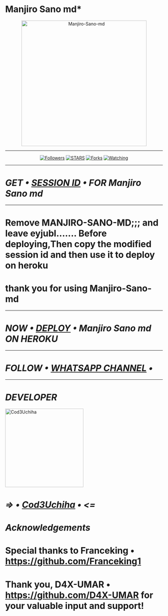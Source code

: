 # Manjiro Sano md*

<p align="center">
  <a href="https://github.com/Cod3Uchiha">
    <img alt="Manjiro-Sano-md" height="400" src="https://telegra.ph/file/2645fb9536dad7eda6aee.jpg">
  </a>
</p>

***
<p align="center">
<a href="https://github.com/Cod3Uchiha?tab=followers"><img title="Followers" src="https://img.shields.io/github/followers/Cod3Uchiha?label=Followers&style=social"></a>
<a href="https://github.com/Cod3Uchiha/Manjiro-Sano-md/stargazers/"><img title="STARS" src="https://img.shields.io/github/stars/Cod3Uchiha/Manjiro-Sano-md?&style=social"></a>
<a href="https://github.com/Cod3Uchiha/Manjiro-Sano-md/network/members"><img title="Forks" src="https://img.shields.io/github/forks/Cod3Uchiha/Manjiro-Sano-md?style=social"></a>
<a href="https://github.com/Cod3Uchiha/Manjiro-Sano-md/watchers"><img title="Watching" src="https://img.shields.io/github/watchers/Cod3Uchiha/Manjiro-Sano-md?label=Watching&style=social"></a>
  
***

# *_GET • [SESSION ID](https://manjiro-sano-app.onrender.com) • FOR Manjiro Sano md_*

***

# Remove MANJIRO-SANO-MD;;; and leave eyjubl....... Before deploying,Then copy the modified session id and then use it to deploy on heroku

# thank you for using Manjiro-Sano-md

***

# *_NOW • [DEPLOY](https://dashboard.heroku.com/new?button-url=https://github.com/Cod3Uchiha/Manjiro-Sano-md&template=https://github.com/Cod3Uchiha/Manjiro-Sano-md) • Manjiro Sano md ON HEROKU_*

***

# *_FOLLOW • [WHATSAPP CHANNEL](https://whatsapp.com/channel/0029VaKjSra9WtC0kuJqvl0g) •_*

***

# *_DEVELOPER_*
<a href="https://github.com/Cod3Uchiha"><img src="https://telegra.ph/file/7d1d362a15f946d427db1.jpg" width="250" height="250" alt="Cod3Uchiha"/></a>
# _=> • [Cod3Uchiha](https://github.com/Cod3Uchiha) • <=_

# *_Acknowledgements_*

# Special thanks to Franceking • https://github.com/Franceking1

# Thank you, D4X-UMAR • https://github.com/D4X-UMAR for your valuable input and support!
